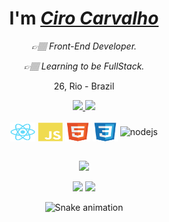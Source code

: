 <div>
  <h1 align="center">I'm <a href="https://www.linkedin.com/in/ciro-matheus/"><i>Ciro Carvalho</i></a> </h1>
  <p align="center"><i>👉🏽️ Front-End Developer.</i></a><span> </span>
  <p align="center"><i>👉🏽️ Learning to be FullStack.</i></a><span> </span>

  <p align="center">26, Rio - Brazil</h2>
</div>




<div align="center">
  <a href="https://github.com/cwxx10">
    <img height="150em" src="https://github-readme-stats.vercel.app/api?username=cwxx10&count_private=true&include_all_commits=true&show_icons=true&theme=dracula&hide_border=false&show_owner=true"/>
    <img height="150em" src="https://github-readme-stats.vercel.app/api/top-langs/?username=cwxx10&theme=dracula&hide_border=false&&layout=compact"/>
  </a>
</div>

<div align="center" valign="top"><br>
  <img align="center" alt="React" height="30" width="40" src="https://raw.githubusercontent.com/devicons/devicon/master/icons/react/react-original.svg">
  
  <img align="center" alt="Js" height="30" width="40" src="https://raw.githubusercontent.com/devicons/devicon/master/icons/javascript/javascript-plain.svg">
  
  
  <img align="center" alt="HTML" height="30" width="40" src="https://raw.githubusercontent.com/devicons/devicon/master/icons/html5/html5-original.svg">
  
  
  
  <img align="center" alt="CSS" height="30" width="40" src="https://raw.githubusercontent.com/devicons/devicon/master/icons/css3/css3-original.svg">
  
  
  
  
  <img align="center" alt="nodejs" height="30" width="40" src="https://www.svgrepo.com/show/303388/java-4-logo.svg">
  
 
 
  
</div><br>

<div align="center">
  
  <a href="https://www.instagram.com/cmatheuz/" target="_blank"><img src="https://img.shields.io/badge/-Instagram-%23E4405F?style=for-the-badge&logo=instagram&logoColor=white" target="_blank"></a>

  <a href="https://www.linkedin.com/in/ciro-matheus/" target="_blank"><img src="https://img.shields.io/badge/-LinkedIn-%230077B5?style=for-the-badge&logo=linkedin&logoColor=white" target="_blank"></a> 
  <a href="mailto:cmatheuzz@gmail.com"><img src="https://img.shields.io/badge/-Gmail-%23333?style=for-the-badge&logo=gmail&logoColor=white" target="_blank"></a>
</div>

<div align="center">
  
  ![Snake animation](https://github.com/danielbped/danielbped/blob/output/github-contribution-grid-snake.svg)
  
</div>


